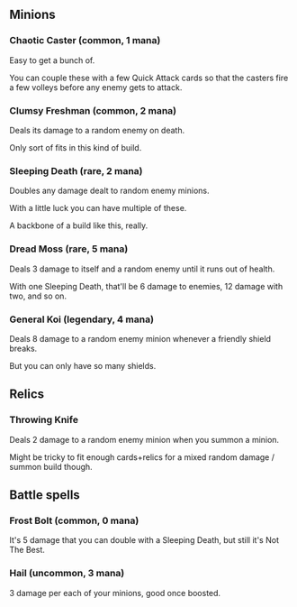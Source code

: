 
## Minions

### Chaotic Caster (common, 1 mana)
Easy to get a bunch of.

You can couple these with a few Quick Attack cards so that the casters fire a few volleys
before any enemy gets to attack.

### Clumsy Freshman (common, 2 mana)
Deals its damage to a random enemy on death.

Only sort of fits in this kind of build.

### Sleeping Death (rare, 2 mana)
Doubles any damage dealt to random enemy minions.

With a little luck you can have multiple of these.

A backbone of a build like this, really.

### Dread Moss (rare, 5 mana)
Deals 3 damage to itself and a random enemy until it runs out of health.

With one Sleeping Death, that'll be 6 damage to enemies, 12 damage with two, and so on.

### General Koi (legendary, 4 mana)
Deals 8 damage to a random enemy minion whenever a friendly shield breaks.

But you can only have so many shields.

## Relics

### Throwing Knife
Deals 2 damage to a random enemy minion when you summon a minion.

Might be tricky to fit enough cards+relics for a mixed random damage / summon build though.
	
## Battle spells

### Frost Bolt (common, 0 mana)
It's 5 damage that you can double with a Sleeping Death, but still it's Not The Best.

### Hail (uncommon, 3 mana)
3 damage per each of your minions, good once boosted.
